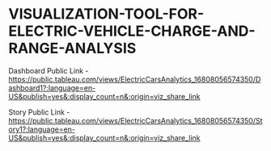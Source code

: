 # VISUALIZATION-TOOL-FOR-ELECTRIC-VEHICLE-CHARGE-AND-RANGE-ANALYSIS


Dashboard Public Link - https://public.tableau.com/views/ElectricCarsAnalytics_16808056574350/Dashboard1?:language=en-US&publish=yes&:display_count=n&:origin=viz_share_link

Story Public Link - https://public.tableau.com/views/ElectricCarsAnalytics_16808056574350/Story1?:language=en-US&publish=yes&:display_count=n&:origin=viz_share_link
